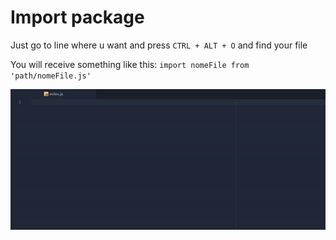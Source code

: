 # Import package

Just go to line where u want and press `CTRL + ALT + O` and find your file

You will receive something like this:
`import nomeFile from 'path/nomeFile.js'`

![](https://raw.githubusercontent.com/ederdeivid/atom-import-module/master/src/importFiles.gif)
